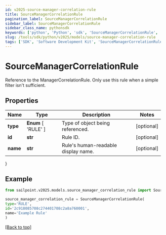 ```yaml
---
id: v2025-source-manager-correlation-rule
title: SourceManagerCorrelationRule
pagination_label: SourceManagerCorrelationRule
sidebar_label: SourceManagerCorrelationRule
sidebar_class_name: pythonsdk
keywords: ['python', 'Python', 'sdk', 'SourceManagerCorrelationRule', 'V2025SourceManagerCorrelationRule'] 
slug: /tools/sdk/python/v2025/models/source-manager-correlation-rule
tags: ['SDK', 'Software Development Kit', 'SourceManagerCorrelationRule', 'V2025SourceManagerCorrelationRule']
---
```


# SourceManagerCorrelationRule

Reference to the ManagerCorrelationRule. Only use this rule when a simple filter isn't sufficient.

## Properties

Name | Type | Description | Notes
------------ | ------------- | ------------- | -------------
**type** |  **Enum** [  'RULE' ] | Type of object being referenced. | [optional] 
**id** | **str** | Rule ID. | [optional] 
**name** | **str** | Rule's human-readable display name. | [optional] 
}

## Example

```python
from sailpoint.v2025.models.source_manager_correlation_rule import SourceManagerCorrelationRule

source_manager_correlation_rule = SourceManagerCorrelationRule(
type='RULE',
id='2c918085708c274401708c2a8a760001',
name='Example Rule'
)

```
[[Back to top]](#) 

